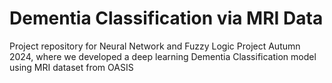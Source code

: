 # Dementia Classification via MRI Data
Project repository for Neural Network and Fuzzy Logic Project Autumn 2024, where we developed a deep learning Dementia Classification model using MRI dataset from OASIS 
